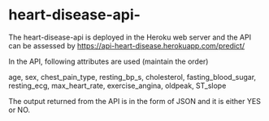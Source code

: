 # heart-disease-api-

The heart-disease-api is deployed in the Heroku web server and the API can be assessed by https://api-heart-disease.herokuapp.com/predict/

In the API, following attributes are used (maintain the order)

age, sex, chest_pain_type, resting_bp_s, cholesterol, fasting_blood_sugar, resting_ecg, max_heart_rate, exercise_angina, oldpeak, ST_slope

The output returned from the API is in the form of JSON and it is either YES or NO. 
